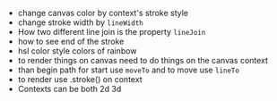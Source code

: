 - change canvas color by context's stroke style
- change stroke width by `lineWidth`
- How two different line join is the property `lineJoin`
- how to see end of the stroke
- hsl color style colors of rainbow
- to render things on canvas need to do things on the canvas context
- than begin path for start use `moveTo` and to move use `lineTo`
- to render use .stroke() on context
- Contexts can be both 2d 3d